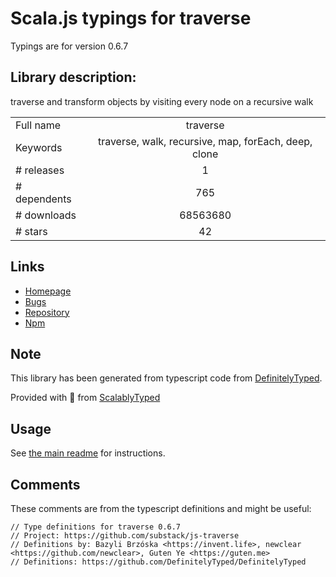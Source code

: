 
# Scala.js typings for traverse

Typings are for version 0.6.7

## Library description:
traverse and transform objects by visiting every node on a recursive walk

|                    |                 |
| ------------------ | :-------------: |
| Full name          | traverse |
| Keywords           | traverse, walk, recursive, map, forEach, deep, clone |
| # releases         | 1 |
| # dependents       | 765 |
| # downloads        | 68563680 |
| # stars            | 42 |

## Links
- [Homepage](https://github.com/substack/js-traverse)
- [Bugs](https://github.com/substack/js-traverse/issues)
- [Repository](https://github.com/substack/js-traverse)
- [Npm](https://www.npmjs.com/package/traverse)
    


## Note
This library has been generated from typescript code from [DefinitelyTyped](https://definitelytyped.org).

Provided with :purple_heart: from [ScalablyTyped](https://github.com/oyvindberg/ScalablyTyped)

## Usage
See [the main readme](../../readme.md) for instructions.

## Comments

These comments are from the typescript definitions and might be useful:
```
// Type definitions for traverse 0.6.7
// Project: https://github.com/substack/js-traverse
// Definitions by: Bazyli Brzóska <https://invent.life>, newclear <https://github.com/newclear>, Guten Ye <https://guten.me>
// Definitions: https://github.com/DefinitelyTyped/DefinitelyTyped

```

